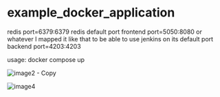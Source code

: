 # example_docker_application
redis port=6379:6379    redis default port
frontend port=5050:8080 or whatever I mapped it like that to be able to use jenkins on its default port 
backend port=4203:4203  

usage: docker compose up

![image2 - Copy](https://github.com/user-attachments/assets/2419bff5-04d3-40e6-b41e-5b2501e3300d)


![image4](https://github.com/user-attachments/assets/b964a18f-89c7-4978-8531-208cd6fb8ec7)
